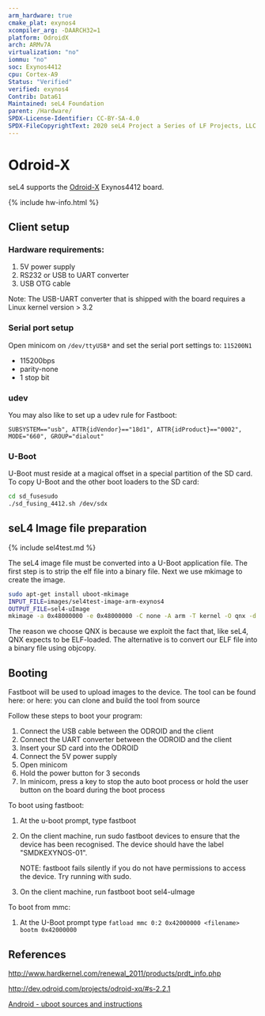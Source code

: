 ```yaml
---
arm_hardware: true
cmake_plat: exynos4
xcompiler_arg: -DAARCH32=1
platform: OdroidX
arch: ARMv7A
virtualization: "no"
iommu: "no"
soc: Exynos4412
cpu: Cortex-A9
Status: "Verified"
verified: exynos4
Contrib: Data61
Maintained: seL4 Foundation
parent: /Hardware/
SPDX-License-Identifier: CC-BY-SA-4.0
SPDX-FileCopyrightText: 2020 seL4 Project a Series of LF Projects, LLC.
---
```


# Odroid-X

seL4 supports the
[Odroid-X](http://www.hardkernel.com/main/products/prdt_info.php?g_code=G135235611947)
Exynos4412 board.

{% include hw-info.html %}

## Client setup

### Hardware requirements:

1. 5V power supply
1. RS232 or USB to UART converter
1. USB OTG cable

Note: The USB-UART converter that is shipped with the board requires a
Linux kernel version > 3.2

### Serial port setup

Open minicom on `/dev/ttyUSB*` and set the serial port settings to: `115200N1`

- 115200bps
- parity-none
- 1 stop bit

### udev

You may also like to set up a udev rule for Fastboot:

```
SUBSYSTEM=="usb", ATTR{idVendor}=="18d1", ATTR{idProduct}=="0002", MODE="660", GROUP="dialout"
```

<!--
## SD card setup

An image file can be found here: TODO Add sd image

This image contains both U-Boot and Android. This should set up SD card
partitions properly. seL4 image can be uploaded via Fastboot.

To prepare the SD card, run

```bash
$ sudo dd if=<image file> of=</dev/sdx>
```

Where `sdx` is the device that is associated with your SD card.
-->

### U-Boot

<!-- TODO: Uboot source? -->

U-Boot must reside at a magical offset in a special partition of the SD
card. To copy U-Boot and the other boot loaders to the SD card:

```bash
cd sd_fusesudo
./sd_fusing_4412.sh /dev/sdx
```

## seL4 Image file preparation

{% include sel4test.md %}

The seL4 image file must be converted
into a U-Boot application file. The first step is to strip the elf file
into a binary file. Next we use mkimage to create the image.

```bash
sudo apt-get install uboot-mkimage
INPUT_FILE=images/sel4test-image-arm-exynos4
OUTPUT_FILE=sel4-uImage
mkimage -a 0x48000000 -e 0x48000000 -C none -A arm -T kernel -O qnx -d $INPUT_FILE $OUTPUT_FILE
```

The reason we choose QNX is because we exploit the fact that, like seL4,
QNX expects to be ELF-loaded. The alternative is to convert our ELF file
into a binary file using objcopy.

## Booting

Fastboot will be used to upload images to the device. The
tool can be found here: or here: you can clone and build the tool from
source

<!-- TODO: add fastboot link -->

Follow these steps to boot your program:

  1.  Connect the USB cable between the ODROID and the client
  2.  Connect the UART converter between the ODROID and the client
  3.  Insert your SD card into the ODROID
  4.  Connect the 5V power supply
  5.  Open minicom
  6.  Hold the power button for 3 seconds
  7.  In minicom, press a key to stop the auto boot process or hold the
      user button on the board during the boot process

To boot using fastboot:

  1.  At the u-boot prompt, type fastboot

  2. On the client machine, run sudo fastboot devices to ensure that the device
     has been recognised. The device should have the label "SMDKEXYNOS-01".

      NOTE: fastboot fails silently if you do not have permissions
      to access the device. Try running with sudo.

  3.  On the client machine, run fastboot boot sel4-uImage

To boot from mmc:

  1.  At the U-Boot prompt type
      `fatload mmc 0:2 0x42000000 <filename> bootm 0x42000000`

## References

<http://www.hardkernel.com/renewal_2011/products/prdt_info.php>

<http://dev.odroid.com/projects/odroid-xq/#s-2.2.1> <!-- <- This should be replaced with the official Samsung exynos4412 "User manual" -->

[Android - uboot
sources and instructions](http://dev.odroid.com/projects/ics/#s-6.2)
